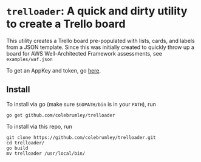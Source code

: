 # `trelloader`: A quick and dirty utility to create a Trello board

This utility creates a Trello board pre-populated with lists, cards, and labels from a JSON template. Since this was initially created to quickly throw up a board for AWS Well-Architected Framework assessments, see `examples/waf.json`

To get an AppKey and token, go [here](https://trello.com/app-key).

## Install

To install via go (make sure `$GOPATH/bin` is in your `PATH`), run

```
go get github.com/colebrumley/trelloader
```

To install via this repo, run

```
git clone https://github.com/colebrumley/trelloader.git
cd trelloader/
go build
mv trelloader /usr/local/bin/
```
